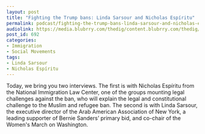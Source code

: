 ```yaml
---
layout: post
title: "Fighting the Trump bans: Linda Sarsour and Nicholas Espíritu"
permalink: podcast/fighting-the-trump-bans-linda-sarsour-and-nicholas-espiritu/
audiolink: https://media.blubrry.com/thedig/content.blubrry.com/thedig/The_Dig_-_EP9-_DRAFT1.mp3
post_id: 692
categories: 
- Immigration
- Social Movements
tags: 
- Linda Sarsour
- Nicholas Espíritu
---
```


Today, we bring you two interviews. The first is with Nicholas Espíritu from the National Immigration Law Center, one of the groups mounting legal challenges against the ban, who will explain the legal and constitutional challenge to the Muslim and refugee ban. The second is with Linda Sarsour, the executive director of the Arab American Association of New York, a leading supporter of Bernie Sanders’ primary bid, and co-chair of the Women's March on Washington.
